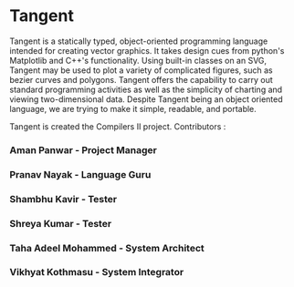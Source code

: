 # Tangent 
Tangent is a statically typed, object-oriented programming language
intended for creating vector graphics. It takes design cues from python's
Matplotlib and C++'s functionality. Using built-in classes on an SVG, Tangent
may be used to plot a variety of complicated figures, such as bezier curves
and polygons. Tangent offers the capability to carry out standard
programming activities as well as the simplicity of charting and viewing
two-dimensional data. Despite Tangent being an object oriented language,
we are trying to make it simple, readable, and portable.

Tangent is created the Compilers II project. Contributors :
### Aman Panwar - Project Manager
### Pranav Nayak - Language Guru
### Shambhu Kavir - Tester
### Shreya Kumar - Tester
### Taha Adeel Mohammed - System Architect
### Vikhyat Kothmasu - System Integrator
